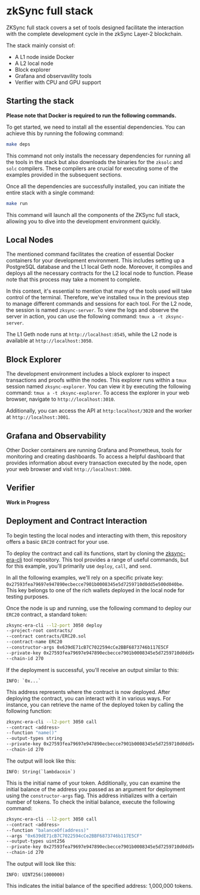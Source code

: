 # zkSync full stack 

ZKSync full stack covers a set of tools designed facilitate the interaction with the complete development cycle in the zkSync Layer-2 blockchain.

The stack mainly consist of:
- A L1 node inside Docker
- A L2 local node
- Block explorer
- Grafana and observavility tools
- Verifier with CPU and GPU support


## Starting the stack

**Please note that Docker is required to run the following commands.**

To get started, we need to install all the essential dependencies. You can achieve this by running the following command:

```bash
make deps
```

This command not only installs the necessary dependencies for running all the tools in the stack but also downloads the binaries for the `zksolc` and `solc` compilers. These compilers are crucial for executing some of the examples provided in the subsequent sections.

Once all the dependencies are successfully installed, you can initiate the entire stack with a single command:

```bash
make run
```

This command will launch all the components of the ZKSync full stack, allowing you to dive into the development environment quickly.

## Local Nodes

The mentioned command facilitates the creation of essential Docker containers for your development environment. This includes setting up a PostgreSQL database and the L1 local Geth node. Moreover, it compiles and deploys all the necessary contracts for the L2 local node to function. Please note that this process may take a moment to complete.

In this context, it's essential to mention that many of the tools used will take control of the terminal. Therefore, we've installed `tmux` in the previous step to manage different commands and sessions for each tool. For the L2 node, the session is named `zksync-server`. To view the logs and observe the server in action, you can use the following command: `tmux a -t zksync-server`.

The L1 Geth node runs at `http://localhost:8545`, while the L2 node is available at `http://localhost:3050`.

## Block Explorer

The development environment includes a block explorer to inspect transactions and proofs within the nodes. This explorer runs within a `tmux` session named `zksync-explorer`. You can view it by executing the following command: `tmux a -t zksync-explorer`. To access the explorer in your web browser, navigate to `http://localhost:3010`.

Additionally, you can access the API at `http:localhost/3020` and the worker at `http://localhost:3001`.

## Grafana and Observability

Other Docker containers are running Grafana and Prometheus, tools for monitoring and creating dashboards. To access a helpful dashboard that provides information about every transaction executed by the node, open your web browser and visit `http://localhost:3000`.

## Verifier

**Work in Progress**

## Deployment and Contract Interaction

To begin testing the local nodes and interacting with them, this repository offers a basic `ERC20` contract for your use.

To deploy the contract and call its functions, start by cloning the [zksync-era-cli](https://github.com/lambdaclass/zksync_era_cli) tool repository. This tool provides a range of useful commands, but for this example, you'll primarily use `deploy`, `call`, and `send`.

In all the following examples, we'll rely on a specific private key: `0x27593fea79697e947890ecbecce7901b0008345e5d7259710d0dd5e500d040be`. This key belongs to one of the rich wallets deployed in the local node for testing purposes.

Once the node is up and running, use the following command to deploy our `ERC20` contract, a standard token:

```bash
zksync-era-cli --l2-port 3050 deploy 
--project-root contracts/ 
--contract contracts/ERC20.sol  
--contract-name ERC20 
--constructor-args 0x639dE71cB7C7022594cCe2BBF6873746b117E5CF 
--private-key 0x27593fea79697e947890ecbecce7901b0008345e5d7259710d0dd5e500d040be 
--chain-id 270
```

If the deployment is successful, you'll receive an output similar to this:

```
INFO: `0x...`
```

This address represents where the contract is now deployed. After deploying the contract, you can interact with it in various ways. For instance, you can retrieve the name of the deployed token by calling the following function:

```bash
zksync-era-cli --l2-port 3050 call 
--contract <address> 
--function "name()" 
--output-types string 
--private-key 0x27593fea79697e947890ecbecce7901b0008345e5d7259710d0dd5e500d040be 
--chain-id 270
```

The output will look like this:

```
INFO: String(`lambdacoin`)
```

This is the initial name of your token. Additionally, you can examine the initial balance of the address you passed as an argument for deployment using the `constructor-args` flag. This address initializes with a certain number of tokens. To check the initial balance, execute the following command:

```bash
zksync-era-cli --l2-port 3050 call 
--contract <address> 
--function "balanceOf(address)" 
--args "0x639dE71cB7C7022594cCe2BBF6873746b117E5CF" 
--output-types uint256 
--private-key 0x27593fea79697e947890ecbecce7901b0008345e5d7259710d0dd5e500d040be 
--chain-id 270
```

The output will look like this:

```
INFO: UINT256(1000000)
```

This indicates the initial balance of the specified address: 1,000,000 tokens.

